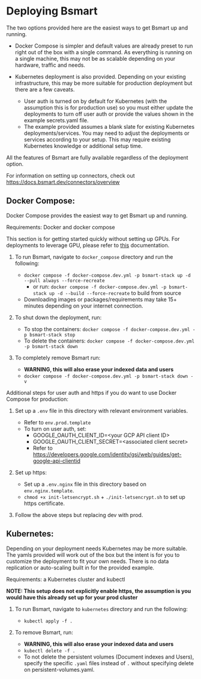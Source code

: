 <!-- BSMART_METADATA={"link": "https://github.com/bsmart-ai/bsmart/blob/main/deployment/README.md"} -->

# Deploying Bsmart
The two options provided here are the easiest ways to get Bsmart up and running.

- Docker Compose is simpler and default values are already preset to run right out of the box with a single command.
As everything is running on a single machine, this may not be as scalable depending on your hardware, traffic and needs.

- Kubernetes deployment is also provided. Depending on your existing infrastructure, this may be more suitable for
production deployment but there are a few caveats.
  - User auth is turned on by default for Kubernetes (with the assumption this is for production use)
  so you must either update the deployments to turn off user auth or provide the values shown in the example
  secrets.yaml file.
  - The example provided assumes a blank slate for existing Kubernetes deployments/services. You may need to adjust the
  deployments or services according to your setup. This may require existing Kubernetes knowledge or additional
  setup time.

All the features of Bsmart are fully available regardless of the deployment option.

For information on setting up connectors, check out https://docs.bsmart.dev/connectors/overview


## Docker Compose:
Docker Compose provides the easiest way to get Bsmart up and running.

Requirements: Docker and docker compose

This section is for getting started quickly without setting up GPUs. For deployments to leverage GPU, please refer to [this](https://github.com/bsmart-ai/bsmart/blob/main/deployment/docker_compose/README.md) documentation.

1. To run Bsmart, navigate to `docker_compose` directory and run the following:
   - `docker compose -f docker-compose.dev.yml -p bsmart-stack up -d --pull always --force-recreate`
      - or run: `docker compose -f docker-compose.dev.yml -p bsmart-stack up -d --build --force-recreate`
to build from source
   - Downloading images or packages/requirements may take 15+ minutes depending on your internet connection.


2. To shut down the deployment, run:
   - To stop the containers: `docker compose -f docker-compose.dev.yml -p bsmart-stack stop`
   - To delete the containers: `docker compose -f docker-compose.dev.yml -p bsmart-stack down`


3. To completely remove Bsmart run:
   - **WARNING, this will also erase your indexed data and users**
   - `docker compose -f docker-compose.dev.yml -p bsmart-stack down -v`


Additional steps for user auth and https if you do want to use Docker Compose for production:

1. Set up a `.env` file in this directory with relevant environment variables.
   - Refer to `env.prod.template`
   - To turn on user auth, set:
     - GOOGLE_OAUTH_CLIENT_ID=\<your GCP API client ID\>
     - GOOGLE_OAUTH_CLIENT_SECRET=\<associated client secret\>
     - Refer to https://developers.google.com/identity/gsi/web/guides/get-google-api-clientid

2. Set up https:
   - Set up a `.env.nginx` file in this directory based on `env.nginx.template`.
   - `chmod +x init-letsencrypt.sh` + `./init-letsencrypt.sh` to set up https certificate.

3. Follow the above steps but replacing dev with prod.


## Kubernetes:
Depending on your deployment needs Kubernetes may be more suitable. The yamls provided will work out of the box but the
intent is for you to customize the deployment to fit your own needs. There is no data replication or auto-scaling built
in for the provided example.

Requirements: a Kubernetes cluster and kubectl

**NOTE: This setup does not explicitly enable https, the assumption is you would have this already set up for your
prod cluster**

1. To run Bsmart, navigate to `kubernetes` directory and run the following:
   - `kubectl apply -f .`

2. To remove Bsmart, run:
   - **WARNING, this will also erase your indexed data and users**
   - `kubectl delete -f .`
   - To not delete the persistent volumes (Document indexes and Users), specify the specific `.yaml` files instead of 
   `.` without specifying delete on persistent-volumes.yaml.

